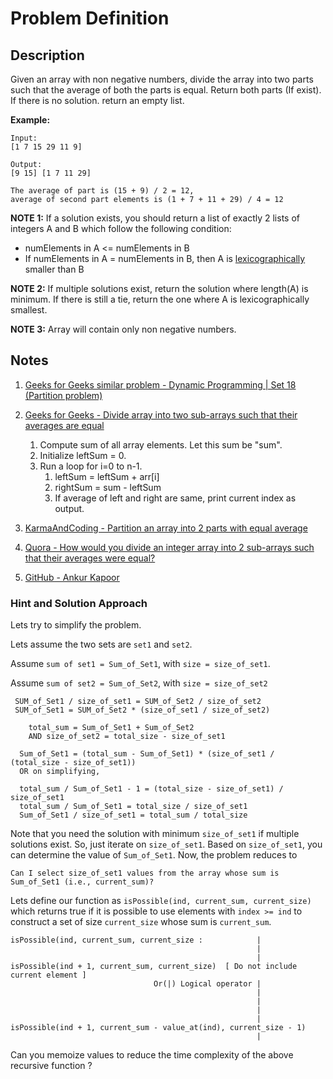 # Problem Definition

## Description

Given an array with non negative numbers, divide the array into two parts such that the average of both the parts is equal. Return both parts (If exist). If there is no solution. return an empty list.

**Example:**

```text
Input:
[1 7 15 29 11 9]

Output:
[9 15] [1 7 11 29]

The average of part is (15 + 9) / 2 = 12,
average of second part elements is (1 + 7 + 11 + 29) / 4 = 12
```

**NOTE 1:** If a solution exists, you should return a list of exactly 2 lists of integers A and B which follow the following condition:

* numElements in A <= numElements in B
* If numElements in A = numElements in B, then A is [lexicographically](https://en.wikipedia.org/wiki/Lexicographical_order) smaller than B

**NOTE 2:** If multiple solutions exist, return the solution where length(A) is minimum. If there is still a tie, return the one where A is lexicographically smallest.

**NOTE 3:** Array will contain only non negative numbers.

## Notes

1. [Geeks for Geeks similar problem - Dynamic Programming | Set 18 (Partition problem)](https://www.geeksforgeeks.org/dynamic-programming-set-18-partition-problem/)
1. [Geeks for Geeks - Divide array into two sub-arrays such that their averages are equal](https://www.geeksforgeeks.org/divide-array-two-sub-arrays-averages-equal/)

    1. Compute sum of all array elements. Let this sum be "sum".
    1. Initialize leftSum = 0.
    1. Run a loop for i=0 to n-1.
        1. leftSum  = leftSum + arr[i]
        1. rightSum = sum - leftSum
        1. If average of left and right are same, print current index as output.

1. [KarmaAndCoding - Partition an array into 2 parts with equal average](https://karmaandcoding.blogspot.com/2012/01/partition-array-into-2-parts-with-equal.html)
1. [Quora - How would you divide an integer array into 2 sub-arrays such that their averages were equal?](https://www.quora.com/How-would-you-divide-an-integer-array-into-2-sub-arrays-such-that-their-averages-were-equal)
1. [GitHub - Ankur Kapoor](https://github.com/ankur-kapoor/Algos/blob/ab29a8e4392c011d8c28c9056a99ae81a3a28685/com/interviewbit/DP/AveragePartition.java)

### Hint and Solution Approach

Lets try to simplify the problem.

Lets assume the two sets are `set1` and `set2`.

Assume `sum of set1 = Sum_of_Set1`, with `size = size_of_set1`.

Assume `sum of set2 = Sum_of_Set2`, with `size = size_of_set2`

```text
 SUM_of_Set1 / size_of_set1 = SUM_of_Set2 / size_of_set2
 SUM_of_Set1 = SUM_of_Set2 * (size_of_set1 / size_of_set2)

    total_sum = Sum_of_Set1 + Sum_of_Set2
    AND size_of_set2 = total_size - size_of_set1

  Sum_of_Set1 = (total_sum - Sum_of_Set1) * (size_of_set1 / (total_size - size_of_set1))
  OR on simplifying,

  total_sum / Sum_of_Set1 - 1 = (total_size - size_of_set1) / size_of_set1
  total_sum / Sum_of_Set1 = total_size / size_of_set1
  Sum_of_Set1 / size_of_set1 = total_sum / total_size
```

Note that you need the solution with minimum `size_of_set1` if multiple solutions exist. So, just iterate on `size_of_set1`. Based on `size_of_set1`, you can determine the value of `Sum_of_Set1`. Now, the problem reduces to

```text
Can I select size_of_set1 values from the array whose sum is Sum_of_Set1 (i.e., current_sum)?
```

Lets define our function as `isPossible(ind, current_sum, current_size)` which returns true if it is possible to use elements with `index >= ind` to construct a set of size `current_size` whose sum is `current_sum`.

```text
isPossible(ind, current_sum, current_size :            |
                                                       |
                                                       |  isPossible(ind + 1, current_sum, current_size)  [ Do not include current element ]
                                Or(|) Logical operator |
                                                       |
                                                       |
                                                       |
                                                       |  isPossible(ind + 1, current_sum - value_at(ind), current_size - 1)
                                                       |
```

Can you memoize values to reduce the time complexity of the above recursive function ?